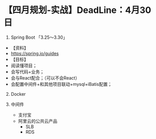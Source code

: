 # 【四月规划-实战】DeadLine：4月30日

1. Spring Boot 「3.25～3.30」
  - 【资料】
  - https://spring.io/guides
  - 【目标】
  - 阅读懂项目；
  - 会写代码+业务；
  - 会与React配合；（可以不会React）
  - 会配置中间件+和其他项目联动+mysql+iBatis配置；

2. Docker

3. 中间件
	- 支付宝
	- 阿里云的公共云产品
		- SLB
		- RDS

